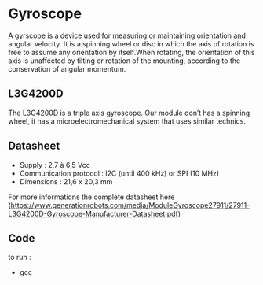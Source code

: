 # Gyroscope

A gyrscope  is a device used for measuring or maintaining orientation and angular velocity. It is a spinning wheel or disc in which the axis of rotation is free to assume any orientation by itself.When rotating, the orientation of this axis is unaffected by tilting or rotation of the mounting, according to the conservation of angular momentum. </br>


## L3G4200D

The L3G4200D is a triple axis gyroscope. Our module  don’t has a spinning wheel, it has a microelectromechanical system that uses similar technics.

## Datasheet

 - Supply : 2,7 à 6,5 Vcc
 - Communication protocol : I2C (until 400 kHz) or SPI (10 MHz)
 - Dimensions : 21,6 x 20,3 mm

 For more informations the complete datasheet here (https://www.generationrobots.com/media/ModuleGyroscope27911/27911-L3G4200D-Gyroscope-Manufacturer-Datasheet.pdf)

## Code

to run : 

- gcc  